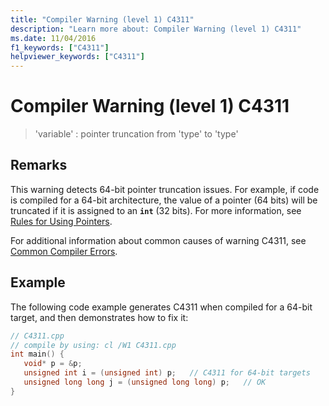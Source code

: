 ```yaml
---
title: "Compiler Warning (level 1) C4311"
description: "Learn more about: Compiler Warning (level 1) C4311"
ms.date: 11/04/2016
f1_keywords: ["C4311"]
helpviewer_keywords: ["C4311"]
---
```

# Compiler Warning (level 1) C4311

> 'variable' : pointer truncation from 'type' to 'type'

## Remarks

This warning detects 64-bit pointer truncation issues. For example, if code is compiled for a 64-bit architecture, the value of a pointer (64 bits) will be truncated if it is assigned to an **`int`** (32 bits). For more information, see [Rules for Using Pointers](/windows/win32/WinProg64/rules-for-using-pointers).

For additional information about common causes of warning C4311, see [Common Compiler Errors](/windows/win32/WinProg64/common-compiler-errors).

## Example

The following code example generates C4311 when compiled for a 64-bit target, and then demonstrates how to fix it:

```cpp
// C4311.cpp
// compile by using: cl /W1 C4311.cpp
int main() {
   void* p = &p;
   unsigned int i = (unsigned int) p;   // C4311 for 64-bit targets
   unsigned long long j = (unsigned long long) p;   // OK
}
```
